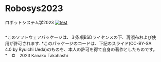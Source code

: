 # Robosys2023
ロボットシステム学2023
[![test](https://github.com/kanako610/Robosys2023/actions/workflows/test.yml/badge.svg)](https://github.com/kanako610/Robosys2023/actions/workflows/test.yml)
 ##
















*このソフトウェアパッケージは、３条項BSDライセンスの下、再頒布および使用が許可されます.
*このパッケージのコードは、下記のスライド(CC-BY-SA 4.0 by Ryuichi Ueda)のものを、本人の許可を得て自身の著作としたものです。
 *　©　2023 Kanako Takahashi
